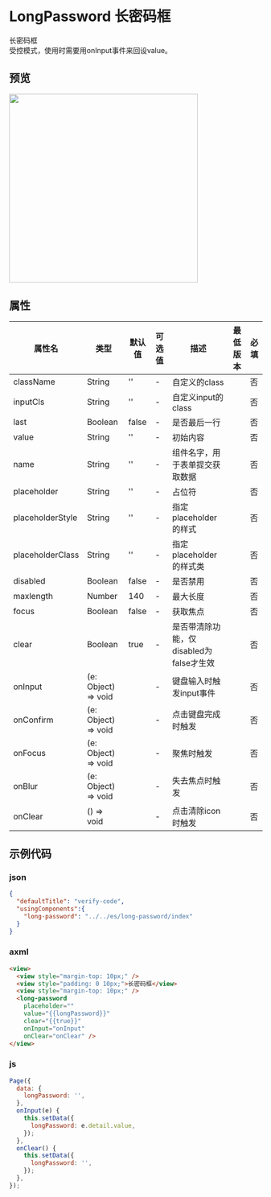 # LongPassword 长密码框

长密码框  
受控模式，使用时需要用onInput事件来回设value。

## 预览
<img width="375" src="https://gw.alipayobjects.com/mdn/rms_ce4c6f/afts/img/A*zDnVSq3-tiUAAAAAAAAAAABkARQnAQ">

## 属性
| 属性名           | 类型                | 默认值 | 可选值                      | 描述                                                      | 最低版本 | 必填 |
| ---------------- | ------------------- | ------ | --------------------------- | --------------------------------------------------------- | -------- | ---- |
| className        | String              | ''     | -                           | 自定义的class                                             |          | 否   |
| inputCls         | String              | ''     | -                           | 自定义input的class                                        |          | 否   |
| last             | Boolean             | false  | -                           | 是否最后一行                                              |          | 否   |
| value            | String              | ''     | -                           | 初始内容                                                  |          | 否   |
| name             | String              | ''     | -                           | 组件名字，用于表单提交获取数据                            |          | 否   |
| placeholder      | String              | ''     | -                           | 占位符                                                    |          | 否   |
| placeholderStyle | String              | ''     | -                           | 指定 placeholder 的样式                                   |          | 否   |
| placeholderClass | String              | ''     | -                           | 指定 placeholder 的样式类                                 |          | 否   |
| disabled         | Boolean             | false  | -                           | 是否禁用                                                  |          | 否   |
| maxlength        | Number              | 140    | -                           | 最大长度                                                  |          | 否   |
| focus            | Boolean             | false  | -                           | 获取焦点                                                  |          | 否   |
| clear            | Boolean             | true   | -                           | 是否带清除功能，仅disabled为false才生效                   |          | 否   |
| onInput          | (e: Object) => void |        | -                           | 键盘输入时触发input事件                                   |          | 否   |
| onConfirm        | (e: Object) => void |        | -                           | 点击键盘完成时触发                                        |          | 否   |
| onFocus          | (e: Object) => void |        | -                           | 聚焦时触发                                                |          | 否   |
| onBlur           | (e: Object) => void |        | -                           | 失去焦点时触发                                            |          | 否   |
| onClear          | () => void          |        | -                           | 点击清除icon时触发                                        |          | 否   |

## 示例代码

### json
```json
{
  "defaultTitle": "verify-code",
  "usingComponents":{
    "long-password": "../../es/long-password/index"
  }
}
```

### axml
```html
<view>
  <view style="margin-top: 10px;" />
  <view style="padding: 0 10px;">长密码框</view>
  <view style="margin-top: 10px;" />
  <long-password
    placeholder="" 
    value="{{longPassword}}" 
    clear="{{true}}" 
    onInput="onInput" 
    onClear="onClear" />
</view>
```

### js
```javascript
Page({
  data: {
    longPassword: '',
  },
  onInput(e) {
    this.setData({
      longPassword: e.detail.value,
    });
  },
  onClear() {
    this.setData({
      longPassword: '',
    });
  },
});
```
